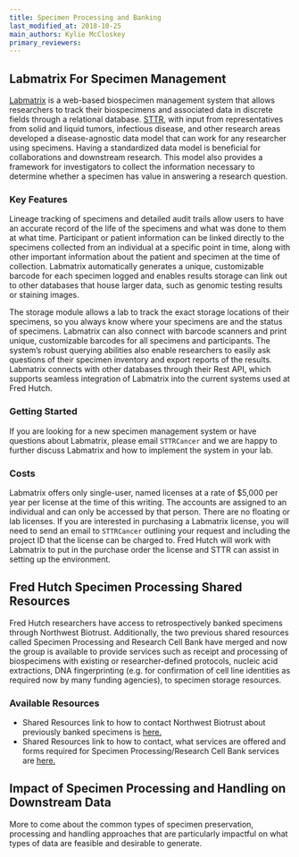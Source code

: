 ```yaml
---
title: Specimen Processing and Banking
last_modified_at: 2018-10-25
main_authors: Kylie McCloskey
primary_reviewers:
---
```


## Labmatrix For Specimen Management
[Labmatrix](http://www.biofortis.com/labmatrix) is a web-based biospecimen management system that allows researchers to track their biospecimens and associated data in discrete fields through a relational database. [STTR](http://www.sttrcancer.org/), with input from representatives from solid and liquid tumors, infectious disease, and other research areas developed a disease-agnostic data model that can work for any researcher using specimens. Having a standardized data model is beneficial for collaborations and downstream research. This model also provides a framework for investigators to collect the information necessary to determine whether a specimen has value in answering a research question.

### Key Features
Lineage tracking of specimens and detailed audit trails allow users to have an accurate record of the life of the specimens and what was done to them at what time. Participant or patient information can be linked directly to the specimens collected from an individual at a specific point in time, along with other important information about the patient and specimen at the time of collection. Labmatrix automatically generates a unique, customizable barcode for each specimen logged and enables results storage can link out to other databases that house larger data, such as genomic testing results or staining images.

The storage module allows a lab to track the exact storage locations of their specimens, so you always know where your specimens are and the status of specimens. Labmatrix can also connect with barcode scanners and print unique, customizable barcodes for all specimens and participants. The system’s robust querying abilities also enable researchers to easily ask questions of their specimen inventory and export reports of the results. Labmatrix connects with other databases through their Rest API, which supports seamless integration of Labmatrix into the current systems used at Fred Hutch.

### Getting Started
If you are looking for a new specimen management system or have questions about Labmatrix, please email `STTRCancer` and we are happy to further discuss Labmatrix and how to implement the system in your lab.

### Costs
Labmatrix offers only single-user, named licenses at a rate of $5,000 per year per license at the time of this writing. The accounts are assigned to an individual and can only be accessed by that person. There are no floating or lab licenses. If you are interested in purchasing a Labmatrix license, you will need to send an email to `STTRCancer` outlining your request and including the project ID that the license can be charged to. Fred Hutch will work with Labmatrix to put in the purchase order the license and STTR can assist in setting up the environment.   

## Fred Hutch Specimen Processing Shared Resources
Fred Hutch researchers have access to retrospectively banked specimens through Northwest Biotrust.  Additionally, the two previous shared resources called Specimen Processing and Research Cell Bank have merged and now the group is available to provide services such as receipt and processing of biospecimens with existing or researcher-defined protocols, nucleic acid extractions, DNA fingerprinting (e.g. for confirmation of cell line identities as required now by many funding agencies), to specimen storage resources.  

### Available Resources
  - Shared Resources link to how to contact Northwest Biotrust about previously banked specimens is [here.](https://sharedresources.fredhutch.org/services/access-biospecimen-samples)
  - Shared Resources link to how to contact, what services are offered and forms required for Specimen Processing/Research Cell Bank services are  [here.](https://sharedresources.fredhutch.org/core-facilities/specimen-processingresearch-cell-bank)

## Impact of Specimen Processing and Handling on Downstream Data
More to come about the common types of specimen preservation, processing and handling approaches that are particularly impactful on what types of data are feasible and desirable to generate.  

